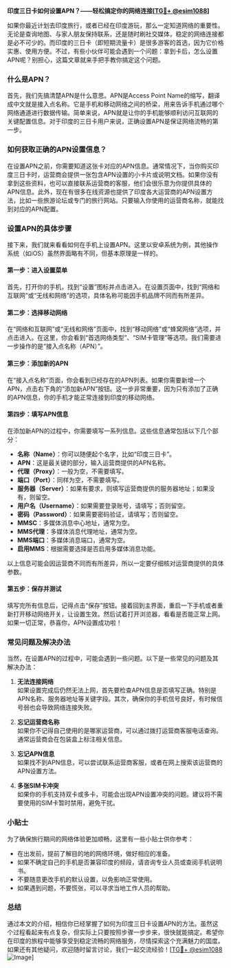 **印度三日卡如何设置APN？——轻松搞定你的网络连接[[TG💪+ @esim1088](https://t.me/s/esim1088)]**

如果你最近计划去印度旅行，或者已经在印度游玩，那么一定知道网络的重要性。无论是查询地图、与家人朋友保持联系，还是随时刷社交媒体，稳定的网络连接都是必不可少的。而印度的三日卡（即短期流量卡）是很多游客的首选，因为它价格实惠、使用方便。不过，有些小伙伴可能会遇到一个问题：拿到卡后，怎么设置APN呢？别担心，这篇文章就来手把手教你搞定这个问题。

### 什么是APN？

首先，我们先搞清楚APN是什么意思。APN是Access Point Name的缩写，翻译成中文就是接入点名称。它是手机和移动网络之间的桥梁，用来告诉手机通过哪个网络通道进行数据传输。简单来说，APN就是让你的手机能够顺利访问互联网的关键配置信息。对于印度的三日卡用户来说，正确设置APN是保证网络流畅的第一步。

### 如何获取正确的APN设置信息？

在设置APN之前，你需要知道这张卡对应的APN信息。通常情况下，当你购买印度三日卡时，运营商会提供一张包含APN设置的小卡片或说明文档。如果你没有拿到这些资料，也可以直接联系运营商的客服，他们会很乐意为你提供具体的APN信息。此外，现在有很多在线资源也提供了印度各大运营商的APN设置方法，比如一些旅游论坛或专门的旅行网站。只要输入你使用的运营商名称，就能找到对应的APN配置。

### 设置APN的具体步骤

接下来，我们就来看看如何在手机上设置APN。这里以安卓系统为例，其他操作系统（如iOS）虽然界面略有不同，但基本原理是一样的。

#### 第一步：进入设置菜单

首先，打开你的手机，找到“设置”图标并点击进入。在设置页面中，找到“网络和互联网”或“无线和网络”的选项，具体名称可能因手机品牌不同而有所差异。

#### 第二步：选择移动网络

在“网络和互联网”或“无线和网络”页面中，找到“移动网络”或“蜂窝网络”选项，并点击进入。在这里，你会看到“首选网络类型”、“SIM卡管理”等选项。我们需要进一步操作的是“接入点名称（APN）”。

#### 第三步：添加新的APN

在“接入点名称”页面，你会看到已经存在的APN列表。如果你需要新增一个APN，点击右下角的“添加新APN”按钮。这一步非常重要，因为只有添加了正确的APN信息，你的手机才能正常连接到印度的移动网络。

#### 第四步：填写APN信息

在添加新APN的过程中，你需要填写一系列信息。这些信息通常包括以下几个部分：

- **名称（Name）**：你可以随便起个名字，比如“印度三日卡”。
- **APN**：这是最关键的部分，输入运营商提供的APN名称。
- **代理（Proxy）**：一般为空，不需要填写。
- **端口（Port）**：同样为空，不需要填写。
- **服务器（Server）**：如果有要求，则填写运营商提供的服务器地址；如果没有，则留空。
- **用户名（Username）**：如果需要登录账号，请填写；否则留空。
- **密码（Password）**：如果需要密码验证，请填写；否则留空。
- **MMSC**：多媒体消息中心地址，通常为空。
- **MMS代理**：多媒体消息代理地址，通常为空。
- **MMS端口**：多媒体消息端口，通常为空。
- **启用MMS**：根据需要选择是否启用多媒体消息功能。

以上信息可能会因运营商不同而有所差异，所以一定要仔细核对运营商提供的具体参数。

#### 第五步：保存并测试

填写完所有信息后，记得点击“保存”按钮。接着回到主界面，重启一下手机或者重新打开移动网络开关，让设置生效。然后试着打开浏览器，看看是否能正常上网。如果一切正常，恭喜你，APN设置成功啦！

### 常见问题及解决办法

当然，在设置APN的过程中，可能会遇到一些问题。以下是一些常见的问题及其解决办法：

1. **无法连接网络**  
   如果设置完成后仍然无法上网，首先要检查APN信息是否填写正确。特别是APN名称、服务器地址等关键字段。其次，确保你的手机信号良好，有时候信号弱也会导致网络连接失败。

2. **忘记运营商名称**  
   如果你不记得自己使用的是哪家运营商，可以通过拨打运营商客服电话查询。通常运营商会在包装盒上标注相关信息。

3. **忘记APN信息**  
   如果找不到APN信息，可以尝试联系运营商客服，或者在网上搜索该运营商的APN设置方法。

4. **多张SIM卡冲突**  
   如果你的手机支持双卡或多卡，可能会出现APN设置冲突的问题。建议将不需要使用的SIM卡暂时禁用，避免干扰。

### 小贴士

为了确保旅行期间的网络体验更加顺畅，这里有一些小贴士供你参考：

- 在出发前，提前了解目的地的网络环境，做好相应的准备。
- 如果不确定自己的手机是否兼容印度的频段，请咨询专业人员或查阅手机说明书。
- 不要随意更改手机的默认设置，以免影响正常使用。
- 如果遇到问题，不要慌张，可以寻求当地工作人员的帮助。

### 总结

通过本文的介绍，相信你已经掌握了如何为印度三日卡设置APN的方法。虽然这个过程看起来有点复杂，但实际上只要按照步骤一步步来，很快就能搞定。希望你在印度的旅程中能够享受到稳定流畅的网络服务，尽情探索这个充满魅力的国度。如果还有其他疑问，欢迎随时留言讨论，我们一起交流经验！[[TG💪+ @esim1088](https://t.me/s/esim1088) ![Image](https://i.postimg.cc/4NQfJmqS/Snipaste-2025-05-13-00-14-12.png)]
